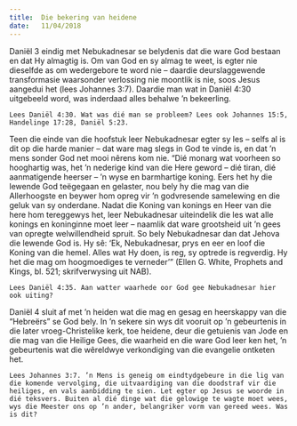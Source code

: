 ```yaml
---
title:  Die bekering van heidene
date:   11/04/2018
---
```


Daniël 3 eindig met Nebukadnesar se belydenis dat die ware God bestaan en dat Hy almagtig is. Om van God en sy almag te weet, is egter nie dieselfde as om wedergebore te word nie – daardie deurslaggewende transformasie waarsonder verlossing nie moontlik is nie, soos Jesus aangedui het (lees Johannes 3:7). Daardie man wat in Daniël 4:30 uitgebeeld word, was inderdaad alles behalwe ’n bekeerling. 

`Lees Daniël 4:30. Wat was dié man se probleem? Lees ook Johannes 15:5, Handelinge 17:28, Daniël 5:23.` 

Teen die einde van die hoofstuk leer Nebukadnesar egter sy les – selfs al is dit op die harde manier – dat ware mag slegs in God te vinde is, en dat ’n mens sonder God net mooi nêrens kom nie. “Dié monarg wat voorheen so hooghartig was, het ’n nederige kind van die Here geword – dié tiran, dié aanmatigende heerser – ’n wyse en barmhartige koning. Eers het hy die lewende God teëgegaan en gelaster, nou bely hy die mag van die Allerhoogste en beywer hom opreg vir ’n godvresende samelewing en die geluk van sy onderdane. Nadat die Koning van konings en Heer van die here hom tereggewys het, leer Nebukadnesar uiteindelik die les wat alle konings en koninginne moet leer – naamlik dat ware grootsheid uit ’n gees van opregte welwillendheid spruit. So bely Nebukadnesar dan dat Jehova die lewende God is. Hy sê: ‘Ek, Nebukadnesar, prys en eer en loof die Koning van die hemel. Alles wat Hy doen, is reg, sy optrede is regverdig. Hy het die mag om hoogmoediges te verneder’” (Ellen G. White, Prophets and Kings, bl. 521; skrifverwysing uit NAB). 

`Lees Daniël 4:35. Aan watter waarhede oor God gee Nebukadnesar hier ook uiting?` 

Daniël 4 sluit af met ’n heiden wat die mag en gesag en heerskappy van die “Hebreërs” se God bely. In ’n sekere sin wys dit vooruit op ’n gebeurtenis in die later vroeg-Christelike kerk, toe heidene, deur die getuienis van Jode en die mag van die Heilige Gees, die waarheid en die ware God leer ken het, ’n gebeurtenis wat die wêreldwye verkondiging van die evangelie ontketen het. 

`Lees Johannes 3:7. ’n Mens is geneig om eindtydgebeure in die lig van die komende vervolging, die uitvaardiging van die doodstraf vir die heiliges, en vals aanbidding te sien. Let egter op Jesus se woorde in dié teksvers. Buiten al dié dinge wat die gelowige te wagte moet wees, wys die Meester ons op ’n ander, belangriker vorm van gereed wees. Was is dit?`